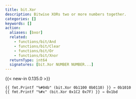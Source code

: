 ```yaml
---
title: bit.Xor
description: Bitwise XORs two or more numbers together.
categories: []
keywords: []
action:
  aliases: [bxor]
  related:
    - functions/bit/And
    - functions/bit/Clear
    - functions/bit/Or
    - functions/bit/Xnor
  returnType: int64
  signatures: [bit.Xor NUMBER NUMBER...]
---
```


{{< new-in 0.135.0 >}}

```go-html-template
{{ fmt.Printf "%#04b" (bit.Xor 0b1100 0b0110) }} → 0b1010
{{ fmt.Printf "%#x" (bit.Xor 0x1C2 0x7F) }} → 0x1bd
```
